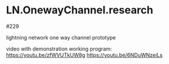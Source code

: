 # LN.OnewayChannel.research
#229

lightning network one way channel prototype

video with demonstration working program:
https://youtu.be/zfWVUTkUW8g
https://youtu.be/6NDuWNzeiLs
